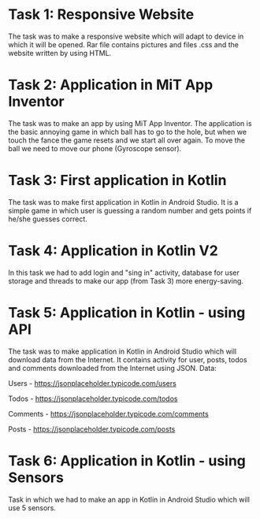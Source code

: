 # Task 1: Responsive Website
The task was to make a responsive website which will adapt to device in which it will be opened.
Rar file contains pictures and files .css and the website written by using HTML.


# Task 2: Application in MiT App Inventor
The task was to make an app by using MiT App Inventor. 
The application is the basic annoying game in which ball has to go to the hole, but when we touch the fance the game resets and we start all over again.
To move the ball we need to move our phone (Gyroscope sensor).


# Task 3: First application in Kotlin
The task was to make first application in Kotlin in Android Studio. It is a simple game in which user is guessing a random number and gets points if he/she guesses correct.


# Task 4: Application in Kotlin V2
In this task we had to add login and "sing in" activity, database for user storage and threads to make our app (from Task 3) more energy-saving.


# Task 5: Application in Kotlin - using API
The task was to make application in Kotlin in Android Studio which will download data from the Internet. It contains activity for user, posts, todos and comments downloaded from the Internet using JSON.
Data:

Users - https://jsonplaceholder.typicode.com/users

Todos - https://jsonplaceholder.typicode.com/todos

Comments - https://jsonplaceholder.typicode.com/comments

Posts - https://jsonplaceholder.typicode.com/posts


# Task 6: Application in Kotlin - using Sensors
Task in which we had to make an app in Kotlin in Android Studio which will use 5 sensors. 
